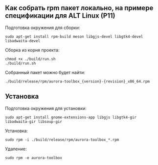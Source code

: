 ## Как собрать rpm пакет локально, на примере спецификации для ALT Linux (P11)

Подготовка окружения для сборки:

```shell
sudo apt-get install rpm-build meson libgjs-devel libgtk4-devel libadwaita-devel
```

Сборка из корня проекта:

```shell
chmod +x ./build/run.sh
./build/run.sh
```

Собранный пакет можно будет найти:

`./build/release/rpm/aurora-toolbox_{version}-{revision}_x86_64.rpm`

## Установка

Подготовка окружения для установки:

```shell
sudo apt-get install gnome-extensions-app libgjs libgtk4-gir libadwaita-gir libsoup-gir
```

Установка:

```shell
sudo rpm -i ./build/release/rpm/aurora-toolbox_*.rpm
```

Удаление:

```shell
sudo rpm -e aurora-toolbox
```
